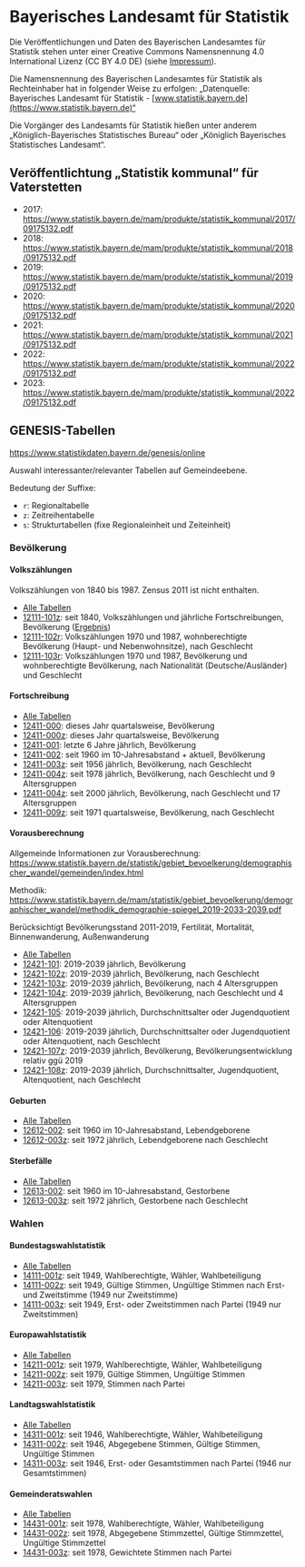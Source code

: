 # Bayerisches Landesamt für Statistik

Die Veröffentlichungen und Daten des Bayerischen Landesamtes für Statistik stehen unter einer Creative Commons Namensnennung 4.0 International Lizenz (CC BY 4.0 DE) (siehe [Impressum](https://www.statistikdaten.bayern.de/genesis/online?Menu=Impressum)).

Die Namensnennung des Bayerischen Landesamtes für Statistik als Rechteinhaber hat in folgender Weise zu erfolgen: „Datenquelle: Bayerisches Landesamt für Statistik - [www.statistik.bayern.de](https://www.statistik.bayern.de)“

Die Vorgänger des Landesamts für Statistik hießen unter anderem „Königlich-Bayerisches Statistisches Bureau“ oder „Königlich Bayerisches Statistisches Landesamt“.

## Veröffentlichtung „Statistik kommunal“ für Vaterstetten

* 2017: https://www.statistik.bayern.de/mam/produkte/statistik_kommunal/2017/09175132.pdf
* 2018: https://www.statistik.bayern.de/mam/produkte/statistik_kommunal/2018/09175132.pdf
* 2019: https://www.statistik.bayern.de/mam/produkte/statistik_kommunal/2019/09175132.pdf
* 2020: https://www.statistik.bayern.de/mam/produkte/statistik_kommunal/2020/09175132.pdf
* 2021: https://www.statistik.bayern.de/mam/produkte/statistik_kommunal/2021/09175132.pdf
* 2022: https://www.statistik.bayern.de/mam/produkte/statistik_kommunal/2022/09175132.pdf
* 2023: https://www.statistik.bayern.de/mam/produkte/statistik_kommunal/2022/09175132.pdf


## GENESIS-Tabellen

https://www.statistikdaten.bayern.de/genesis/online

Auswahl interessanter/relevanter Tabellen auf Gemeindeebene.

Bedeutung der Suffixe:
* `r`: Regionaltabelle
* `z`: Zeitreihentabelle
* `s`: Strukturtabellen (fixe Regionaleinheit und Zeiteinheit)

### Bevölkerung

#### Volkszählungen

Volkszählungen von 1840 bis 1987. Zensus 2011 ist nicht enthalten.

* [Alle Tabellen](https://www.statistikdaten.bayern.de/genesis/online?operation=statistic&code=12111)
* [12111-101z](https://www.statistikdaten.bayern.de/genesis/online/table/12111-101z): seit 1840, Volkszählungen und jährliche Fortschreibungen, Bevölkerung ([Ergebnis](https://www.statistikdaten.bayern.de/genesis/online?operation=result&code=12111-101z&sachmerkmal=GEMEIN&sachschluessel=09175132))
* [12111-102r](https://www.statistikdaten.bayern.de/genesis/online/table/12111-102r): Volkszählungen 1970 und 1987, wohnberechtigte Bevölkerung (Haupt- und Nebenwohnsitze), nach Geschlecht
* [12111-103r](https://www.statistikdaten.bayern.de/genesis/online/table/12111-103r): Volkszählungen 1970 und 1987, Bevölkerung und wohnberechtigte Bevölkerung, nach Nationalität (Deutsche/Ausländer) und Geschlecht

#### Fortschreibung

* [Alle Tabellen](https://www.statistikdaten.bayern.de/genesis/online?operation=statistic&code=12411)
* [12411-000](https://www.statistikdaten.bayern.de/genesis/online/table/12411-000): dieses Jahr quartalsweise, Bevölkerung
* [12411-000z](https://www.statistikdaten.bayern.de/genesis/online/table/12411-000z): dieses Jahr quartalsweise, Bevölkerung
* [12411-001](https://www.statistikdaten.bayern.de/genesis/online/table/12411-001): letzte 6 Jahre jährlich, Bevölkerung
* [12411-002](https://www.statistikdaten.bayern.de/genesis/online/table/12411-002): seit 1960 im 10-Jahresabstand + aktuell, Bevölkerung
* [12411-003z](https://www.statistikdaten.bayern.de/genesis/online/table/12411-003z): seit 1956 jährlich, Bevölkerung, nach Geschlecht
* [12411-004z](https://www.statistikdaten.bayern.de/genesis/online/table/12411-004z): seit 1978 jährlich, Bevölkerung, nach Geschlecht und 9 Altersgruppen
* [12411-004z](https://www.statistikdaten.bayern.de/genesis/online/table/12411-004z): seit 2000 jährlich, Bevölkerung, nach Geschlecht und 17 Altersgruppen
* [12411-009z](https://www.statistikdaten.bayern.de/genesis/online/table/12411-009z): seit 1971 quartalsweise, Bevölkerung, nach Geschlecht

#### Vorausberechnung

Allgemeinde Informationen zur Vorausberechnung: https://www.statistik.bayern.de/statistik/gebiet_bevoelkerung/demographischer_wandel/gemeinden/index.html

Methodik: https://www.statistik.bayern.de/mam/statistik/gebiet_bevoelkerung/demographischer_wandel/methodik_demographie-spiegel_2019-2033-2039.pdf

Berücksichtigt Bevölkerungsstand 2011-2019, Fertilität, Mortalität, Binnenwanderung, Außenwanderung

* [Alle Tabellen](https://www.statistikdaten.bayern.de/genesis/online?operation=statistic&code=12421D)
* [12421-101](https://www.statistikdaten.bayern.de/genesis/online/table/12421-101): 2019-2039 jährlich, Bevölkerung
* [12421-102z](https://www.statistikdaten.bayern.de/genesis/online/table/12421-102z): 2019-2039 jährlich, Bevölkerung, nach Geschlecht
* [12421-103z](https://www.statistikdaten.bayern.de/genesis/online/table/12421-103z): 2019-2039 jährlich, Bevölkerung, nach 4 Altersgruppen
* [12421-104z](https://www.statistikdaten.bayern.de/genesis/online/table/12421-104z): 2019-2039 jährlich, Bevölkerung, nach Geschlecht und 4 Altersgruppen
* [12421-105](https://www.statistikdaten.bayern.de/genesis/online/table/12421-105): 2019-2039 jährlich, Durchschnittsalter oder Jugendquotient oder Altenquotient
* [12421-106](https://www.statistikdaten.bayern.de/genesis/online/table/12421-106): 2019-2039 jährlich, Durchschnittsalter oder Jugendquotient oder Altenquotient, nach Geschlecht
* [12421-107z](https://www.statistikdaten.bayern.de/genesis/online/table/12421-107z): 2019-2039 jährlich, Bevölkerung, Bevölkerungsentwicklung relativ ggü 2019
* [12421-108z](https://www.statistikdaten.bayern.de/genesis/online/table/12421-108z): 2019-2039 jährlich, Durchschnittsalter, Jugendquotient, Altenquotient, nach Geschlecht

#### Geburten

* [Alle Tabellen](https://www.statistikdaten.bayern.de/genesis/online?operation=statistic&code=12612)
* [12612-002](https://www.statistikdaten.bayern.de/genesis/online/table/12612-002): seit 1960 im 10-Jahresabstand, Lebendgeborene
* [12612-003z](https://www.statistikdaten.bayern.de/genesis/online/table/12612-003z): seit 1972 jährlich, Lebendgeborene nach Geschlecht

#### Sterbefälle

* [Alle Tabellen](https://www.statistikdaten.bayern.de/genesis/online?operation=statistic&code=12613)
* [12613-002](https://www.statistikdaten.bayern.de/genesis/online/table/12613-002): seit 1960 im 10-Jahresabstand, Gestorbene
* [12613-003z](https://www.statistikdaten.bayern.de/genesis/online/table/12613-003z): seit 1972 jährlich, Gestorbene nach Geschlecht

### Wahlen

#### Bundestagswahlstatistik

* [Alle Tabellen](https://www.statistikdaten.bayern.de/genesis/online?operation=statistic&code=14111)
* [14111-001z](https://www.statistikdaten.bayern.de/genesis/online/table/14111-001z): seit 1949, Wahlberechtigte, Wähler, Wahlbeteiligung
* [14111-002z](https://www.statistikdaten.bayern.de/genesis/online/table/14111-002z): seit 1949, Gültige Stimmen, Ungültige Stimmen nach Erst- und Zweitstimme (1949 nur Zweitstimme)
* [14111-003z](https://www.statistikdaten.bayern.de/genesis/online/table/14111-003z): seit 1949, Erst- oder Zweitstimmen nach Partei (1949 nur Zweitstimmen)

#### Europawahlstatistik

* [Alle Tabellen](https://www.statistikdaten.bayern.de/genesis/online?operation=statistic&code=14211)
* [14211-001z](https://www.statistikdaten.bayern.de/genesis/online/table/14211-001z): seit 1979, Wahlberechtigte, Wähler, Wahlbeteiligung
* [14211-002z](https://www.statistikdaten.bayern.de/genesis/online/table/14211-002z): seit 1979, Gültige Stimmen, Ungültige Stimmen
* [14211-003z](https://www.statistikdaten.bayern.de/genesis/online/table/14211-003z): seit 1979, Stimmen nach Partei

#### Landtagswahlstatistik

* [Alle Tabellen](https://www.statistikdaten.bayern.de/genesis/online?operation=statistic&code=14311)
* [14311-001z](https://www.statistikdaten.bayern.de/genesis/online/table/14311-001z): seit 1946, Wahlberechtigte, Wähler, Wahlbeteiligung
* [14311-002z](https://www.statistikdaten.bayern.de/genesis/online/table/14311-002z): seit 1946, Abgegebene Stimmen, Gültige Stimmen, Ungültige Stimmen
* [14311-003z](https://www.statistikdaten.bayern.de/genesis/online/table/14311-003z): seit 1946, Erst- oder Gesamtstimmen nach Partei (1946 nur Gesamtstimmen)

#### Gemeinderatswahlen

* [Alle Tabellen](https://www.statistikdaten.bayern.de/genesis/online?operation=statistic&code=14431)
* [14431-001z](https://www.statistikdaten.bayern.de/genesis/online/table/14431-001z): seit 1978, Wahlberechtigte, Wähler, Wahlbeteiligung
* [14431-002z](https://www.statistikdaten.bayern.de/genesis/online/table/14431-002z): seit 1978, Abgegebene Stimmzettel, Gültige Stimmzettel, Ungültige Stimmzettel
* [14431-003z](https://www.statistikdaten.bayern.de/genesis/online/table/14431-003z): seit 1978, Gewichtete Stimmen nach Partei
